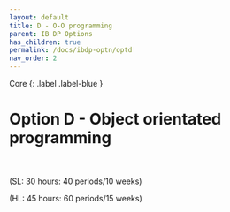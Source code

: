 ```yaml
---
layout: default
title: D - O-O programming
parent: IB DP Options
has_children: true
permalink: /docs/ibdp-optn/optd
nav_order: 2
---
```

Core
{: .label .label-blue }

# Option D - Object orientated programming
<br><br>
(SL: 30 hours: 40 periods/10 weeks)

(HL: 45 hours: 60 periods/15 weeks)
